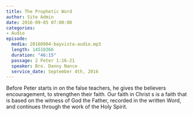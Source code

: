 ```yaml
---
title: The Prophetic Word
author: Site Admin
date: 2016-09-05 07:00:00
categories:
- Audio
episode:
  media: 20160904-bayvista-audio.mp3
  length: 14510366
  duration: "46:15"
  passage: 2 Peter 1:16-21
  speaker: Bro. Danny Nance
  service_date: September 4th, 2016
---
```

Before Peter starts in on the false teachers, he gives the believers encouragement, to strengthen their faith. Our faith in Christ s is a faith that is based on the witness of God the Father, recorded in the written Word, and continues through the work of the Holy Spirit.